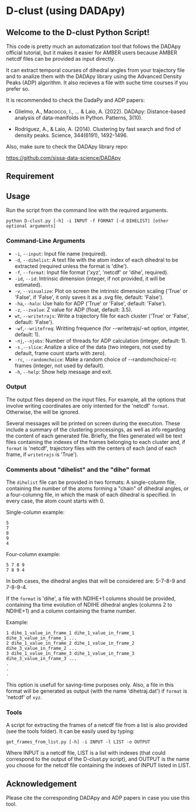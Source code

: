# D-clust (using DADApy)

## Welcome to the D-clust Python Script!  
This code is pretty much an automatization tool that follows the DADApy
official tutorial, but it makes it easier for AMBER users because AMBER
netcdf files can be provided as input directly.

It can extract temporal courses of dihedral angles from your
trajectory file and to analize them with the DADApy library using the
Advanced Density Peaks (ADP) algorithm. It also recieves a file with suche
time courses if you prefer so.

It is recommended to check the DadaPy and ADP papers:

- Glielmo, A., Macocco, I., ... & Laio, A. (2022). DADApy: Distance-based
analysis of data-manifolds in Python. Patterns, 3(10).

- Rodriguez, A., & Laio, A. (2014). Clustering by fast search and find of
density peaks. Science, 344(6191), 1492-1496.

Also, make sure to check the DADApy library repo:

https://github.com/sissa-data-science/DADApy

## Requirement


## Usage
Run the script from the command line with the required arguments.

```console
python D-clust.py [-h] -i INPUT -f FORMAT [-d DIHELIST] [other optional arguments]
```

### Command-Line Arguments
- `-i`, `--input`: Input file name (required).
- `-d`, `--dihelist`: A text file with the atom index of each dihedral to be extracted (required unless the format is 'dihe').
- `-f`, `--format`: Input file format ('xyz', 'netcdf' or 'dihe', required).
- `-id`, `--id`: Intrinsic dimension (integer, if not provided, it will be estimated).
- `-v`, `--visualize`: Plot on screen the intrinsic dimension scaling ('True' or 'False', if 'False', it only saves it as a .svg file, default: 'False').
- `-ha`,`--halo`: Use halo for ADP ('True' or 'False', default: 'False').
- `-z`, `--zvalue`: Z value for ADP (float, default: 3.5).
- `wt`, `--writetrajs`: Write a trajectory file for each cluster ('True' or 'False', default: 'False').
- `-wf`,`--writefreq`: Writting frequence (for --writetrajs/-wt option, intgeter, default: 1).
- `-nj`,`--njobs`: Number of threads for ADP calculation (integer, default: 1).
- `-s` ,`--slice`: Analize a slice of the data (two integers, not used by default, frame count starts with zero).
- `-rc`, `--randomchoice`: Make a random choice of --randomchoice/-rc frames (integer, not used by default).
- `-h`, `--help`: Show help message and exit.

### Output

The output files depend on the input files. For example, all the options that involve writing coordinates are only intented for the 'netcdf' `format`. Otherwise, the will be ignored.

Several messages will be printed on screen during the execution. These include a summary of the clustering processings, as well as info regarding the content of each generated file. Briefly, the files generated will be text files containing the indexes of the frames belonging to each cluster and, if `format` is 'netcdf', trajectory files with the centers of each (and of each frame, if `writetrajs` is 'True').

### Comments about "dihelist" and the "dihe" format

The `dihelist` file can be provided in two formats: A single-column file, containing the number of the atoms forming a "chain" of dihedral angles, or a four-columng file, in which the mask of each dihedral is specified. In every case, the atom count starts with 0.

Single-column example:
```console
5
7
8
9
4
```

Four-column example:
```console
5 7 8 9
7 8 9 4
```
In both cases, the dihedral angles that will be considered are: 5-7-8-9 and 7-8-9-4.

If the `format` is 'dihe', a file with NDIHE+1 columns should be provided, containing tha time evolution of NDIHE dihedral angles (columns 2 to NDIHE+1) and a column containing the frame number.

Example:

```console
1 dihe_1_value_in_frame_1 dihe_1_value_in_frame_1 dihe_3_value_in_frame_1 ...
2 dihe_1_value_in_frame_2 dihe_1_value_in_frame_2 dihe_3_value_in_frame_2 ...
3 dihe_1_value_in_frame_3 dihe_1_value_in_frame_3 dihe_3_value_in_frame_3 ...
.
.
.
```
This option is usefull for saving-time purposes only. Also, a file in this format will be generated as output (with the name 'dihetraj.dat') if `format` is 'netcdf' of `xyz`.

### Tools

A script for extracting the frames of a netcdf file from a list is also provided (see the tools folder). It can be easily used by typing:

```
get_frames_from_list.py [-h] -i INPUT -l LIST -o OUTPUT
```

Where INPUT is a netcdf file, LIST is a list with indexes (that could correspond to the output of the D-clust.py script), and OUTPUT is the name you choose for the netcdf file containing the indexes of INPUT listed in LIST.

## Acknowledgement
Please cite the corresponding DADApy and ADP papers in case you use this tool.
